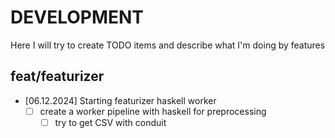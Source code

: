 # DEVELOPMENT

Here I will try to create TODO items and describe what I'm doing by features

## feat/featurizer

* [06.12.2024] Starting featurizer haskell worker
    - [ ] create a worker pipeline with haskell for preprocessing
        - [ ] try to get CSV with conduit
